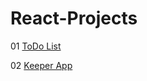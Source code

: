 # React-Projects
01  [ToDo List](https://p2s5sz.csb.app/)

02  [Keeper App](https://rddd6r.csb.app/)
